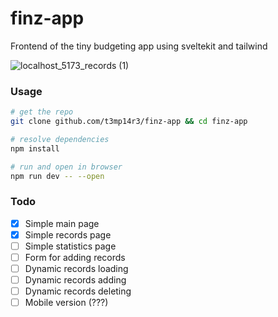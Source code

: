 # finz-app

Frontend of the tiny budgeting app using sveltekit and tailwind

![localhost_5173_records (1)](https://user-images.githubusercontent.com/38258346/222955986-738ffb3b-c287-4343-b026-263b439fb82b.png)

### Usage
```bash
# get the repo
git clone github.com/t3mp14r3/finz-app && cd finz-app

# resolve dependencies
npm install

# run and open in browser
npm run dev -- --open
```

### Todo
- [x] Simple main page
- [x] Simple records page
- [ ] Simple statistics page
- [ ] Form for adding records
- [ ] Dynamic records loading
- [ ] Dynamic records adding
- [ ] Dynamic records deleting
- [ ] Mobile version (???)

